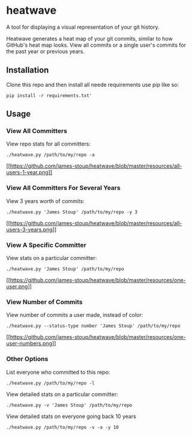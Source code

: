 # heatwave

A tool for displaying a visual representation of your git history. 

Heatwave generates a heat map of your git commits, similar to how GitHub's heat map looks. View all commits or a single user's commits for the past year or previous years.


## Installation

Clone this repo and then install all neede requirements use pip like so:

```pip install -r requirements.txt'```

  
## Usage

### View All Committers
View repo stats for all committers:

```./heatwave.py /path/to/my/repo -a```

[[https://github.com/james-stoup/heatwave/blob/master/resources/all-users-1-year.png]]


### View All Committers For Several Years
View 3 years worth of commits:

```./heatwave.py 'James Stoup' /path/to/my/repo -y 3```

[[https://github.com/james-stoup/heatwave/blob/master/resources/all-users-3-years.png]]


### View A Specific Committer
View stats on a particular committer:

```./heatwave.py 'James Stoup' /path/to/my/repo```

[[https://github.com/james-stoup/heatwave/blob/master/resources/one-user.png]]


### View Number of Commits
View number of commits a user made, instead of color:

```./heatwave.py --status-type number 'James Stoup' /path/to/my/repo```

[[https://github.com/james-stoup/heatwave/blob/master/resources/one-user-numbers.png]]


### Other Options
List everyone who committed to this repo:

```./heatwave.py /path/to/my/repo -l```


View detailed stats on a particular committer:

```./heatwave.py -v 'James Stoup' /path/to/my/repo```


View detailed stats on everyone going back 10 years

```./heatwave.py /path/to/my/repo -v -a -y 10```

